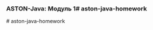 ### ASTON-Java: Модуль 1#   a s t o n - j a v a - h o m e w o r k  
 #   a s t o n - j a v a - h o m e w o r k  
 